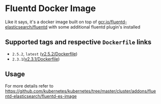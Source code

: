 # Fluentd Docker Image
Like it says, it's a docker image built on top of [gcr.io/fluentd-elasticsearch/fluentd](https://console.cloud.google.com/gcr/images/fluentd-elasticsearch/GLOBAL/fluentd) with some additional fluentd plugin's installed 

## Supported tags and respective `Dockerfile` links
 - `2.5.2`, `latest` ([v2.5.2/Dockerfile](https://github.com/kublr/docker-fluentd/blob/2.5.2/Dockerfile))
 - `2.3.1`([v2.3.1/Dockerfile](https://github.com/kublr/docker-fluentd/blob/2.3.1/Dockerfile))
 
## Usage
For more details refer to https://github.com/kubernetes/kubernetes/tree/master/cluster/addons/fluentd-elasticsearch/fluentd-es-image
